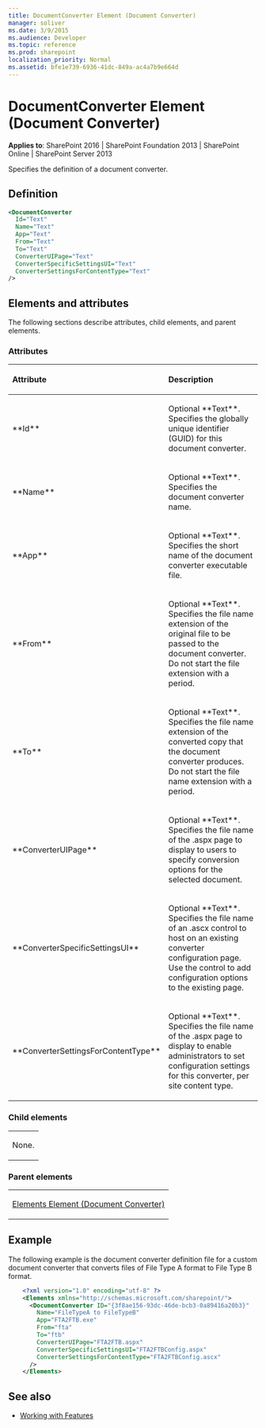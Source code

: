 ```yaml
---
title: DocumentConverter Element (Document Converter)
manager: soliver
ms.date: 3/9/2015
ms.audience: Developer
ms.topic: reference
ms.prod: sharepoint
localization_priority: Normal
ms.assetid: bfe1e739-6936-41dc-849a-ac4a7b9e664d
---
```


# DocumentConverter Element (Document Converter)

**Applies to**: SharePoint 2016 | SharePoint Foundation 2013 | SharePoint Online | SharePoint Server 2013

Specifies the definition of a document converter.

## Definition

```XML
<DocumentConverter
  Id="Text"
  Name="Text"
  App="Text"
  From="Text"
  To="Text"
  ConverterUIPage="Text"
  ConverterSpecificSettingsUI="Text"
  ConverterSettingsForContentType="Text"
/>
```

## Elements and attributes

The following sections describe attributes, child elements, and parent elements.

### Attributes

<table>
<colgroup>
<col width="20%" />
<col width="80%" />
</colgroup>
<thead>
<tr class="header">
<th align="left"><p>Attribute</p></th>
<th align="left"><p>Description</p></th>
</tr>
</thead>
<tbody>
<tr class="odd">
<td align="left"><p>**Id**</p></td>
<td align="left"><p>Optional **Text**. Specifies the globally unique identifier (GUID) for this document converter.</p></td>
</tr>
<tr class="even">
<td align="left"><p>**Name**</p></td>
<td align="left"><p>Optional **Text**. Specifies the document converter name.</p></td>
</tr>
<tr class="odd">
<td align="left"><p>**App**</p></td>
<td align="left"><p>Optional **Text**. Specifies the short name of the document converter executable file.</p></td>
</tr>
<tr class="even">
<td align="left"><p>**From**</p></td>
<td align="left"><p>Optional **Text**. Specifies the file name extension of the original file to be passed to the document converter. Do not start the file extension with a period.</p></td>
</tr>
<tr class="odd">
<td align="left"><p>**To**</p></td>
<td align="left"><p>Optional **Text**. Specifies the file name extension of the converted copy that the document converter produces. Do not start the file name extension with a period.</p></td>
</tr>
<tr class="even">
<td align="left"><p>**ConverterUIPage**</p></td>
<td align="left"><p>Optional **Text**. Specifies the file name of the .aspx page to display to users to specify conversion options for the selected document.</p></td>
</tr>
<tr class="odd">
<td align="left"><p>**ConverterSpecificSettingsUI**</p></td>
<td align="left"><p>Optional **Text**. Specifies the file name of an .ascx control to host on an existing converter configuration page. Use the control to add configuration options to the existing page.</p></td>
</tr>
<tr class="even">
<td align="left"><p>**ConverterSettingsForContentType**</p></td>
<td align="left"><p>Optional **Text**. Specifies the file name of the .aspx page to display to enable administrators to set configuration settings for this converter, per site content type.</p></td>
</tr>
</tbody>
</table>

### Child elements

<table>
<colgroup>
<col width="100%" />
</colgroup>
<tbody>
<tr class="odd">
<td align="left"><p>None.</p></td>
</tr>
</tbody>
</table>

### Parent elements

<table>
<colgroup>
<col width="100%" />
</colgroup>
<tbody>
<tr class="odd">
<td align="left"><p><span sdata="link"><a href="elements-element-document-converter.md">Elements Element (Document Converter)</a></span></p></td>
</tr>
</tbody>
</table>

## Example

The following example is the document converter definition file for a custom document converter that converts files of File Type A format to File Type B format.

```XML
    <?xml version="1.0" encoding="utf-8" ?>
    <Elements xmlns="http://schemas.microsoft.com/sharepoint/">
      <DocumentConverter ID="{3f8ae156-93dc-46de-bcb3-0a89416a20b3}"
        Name="FileTypeA to FileTypeB"
        App="FTA2FTB.exe"
        From="fta"
        To="ftb"
        ConverterUIPage="FTA2FTB.aspx"
        ConverterSpecificSettingsUI="FTA2FTBConfig.aspx"
        ConverterSettingsForContentType="FTA2FTBConfig.ascx"
      />
    </Elements>
```

## See also

- [Working with Features](https://msdn.microsoft.com/library/ce5f5ce5-1429-439e-9261-2c4ba9788cc1(Office.15).aspx)








